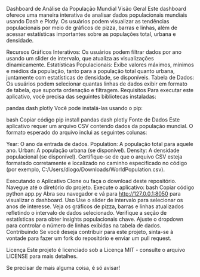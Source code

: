 Dashboard de Análise da População Mundial
Visão Geral
Este dashboard oferece uma maneira interativa de analisar dados populacionais mundiais usando Dash e Plotly. Os usuários podem visualizar as tendências populacionais por meio de gráficos de pizza, barras e linhas, além de acessar estatísticas importantes sobre as populações total, urbana e densidade.

Recursos
Gráficos Interativos: Os usuários podem filtrar dados por ano usando um slider de intervalo, que atualiza as visualizações dinamicamente.
Estatísticas Populacionais: Exibe valores máximos, mínimos e médios da população, tanto para a população total quanto urbana, juntamente com estatísticas de densidade, se disponíveis.
Tabela de Dados: Os usuários podem selecionar quantas linhas de dados exibir em formato de tabela, que suporta ordenação e filtragem.
Requisitos
Para executar este aplicativo, você precisa das seguintes bibliotecas instaladas:

pandas
dash
plotly
Você pode instalá-las usando o pip:

bash
Copiar código
pip install pandas dash plotly
Fonte de Dados
Este aplicativo requer um arquivo CSV contendo dados da população mundial. O formato esperado do arquivo inclui as seguintes colunas:

Year: O ano da entrada de dados.
Population: A população total para aquele ano.
Urban: A população urbana (se disponível).
Density: A densidade populacional (se disponível).
Certifique-se de que o arquivo CSV esteja formatado corretamente e localizado no caminho especificado no código (por exemplo, C:/Users/diogo/Downloads/WorldPopulation.csv).

Executando o Aplicativo
Clone ou faça o download deste repositório.
Navegue até o diretório do projeto.
Execute o aplicativo:
bash
Copiar código
python app.py
Abra seu navegador e vá para http://127.0.0.1:8050 para visualizar o dashboard.
Uso
Use o slider de intervalo para selecionar os anos de interesse.
Veja os gráficos de pizza, barras e linhas atualizados refletindo o intervalo de dados selecionado.
Verifique a seção de estatísticas para obter insights populacionais chave.
Ajuste o dropdown para controlar o número de linhas exibidas na tabela de dados.
Contribuindo
Se você deseja contribuir para este projeto, sinta-se à vontade para fazer um fork do repositório e enviar um pull request.

Licença
Este projeto é licenciado sob a Licença MIT - consulte o arquivo LICENSE para mais detalhes.

Se precisar de mais alguma coisa, é só avisar!
